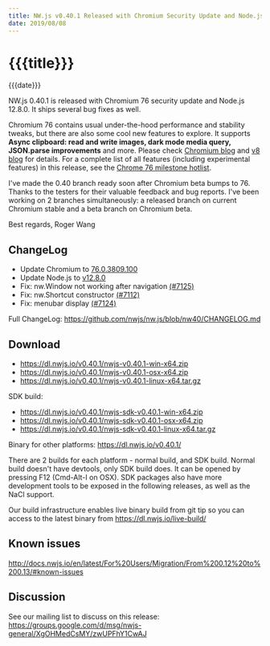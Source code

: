 ```yaml
---
title: NW.js v0.40.1 Released with Chromium Security Update and Node.js 12.8.0
date: 2019/08/08
---
```

# {{{title}}}
{{{date}}}

NW.js 0.40.1 is released with Chromium 76 security update and Node.js 12.8.0. It ships several bug fixes as well.

Chromium 76 contains usual under-the-hood performance and stability tweaks, but there are also some cool new features to explore. It supports **Async clipboard: read and write images, dark mode media query, JSON.parse improvements** and more. Please check [Chromium blog](https://blog.chromium.org/2019/06/chrome-76-beta-dark-mode-payments-new.html) and [v8 blog](https://v8.dev/blog/v8-release-76) for details. For a complete list of all features (including experimental features) in this release, see the [Chrome 76 milestone hotlist](https://www.chromestatus.com/features#milestone=76).

I've made the 0.40 branch ready soon after Chromium beta bumps to 76. Thanks to the testers for their valuable feedback and bug reports. I've been working on 2 branches simultaneously: a released branch on current Chromium stable and a beta branch on Chromium beta.

Best regards,
Roger Wang

## ChangeLog

- Update Chromium to [76.0.3809.100](https://chromereleases.googleblog.com/2019/08/stable-channel-update-for-desktop.html)
- Update Node.js to [v12.8.0](https://nodejs.org/en/blog/release/v12.8.0/)
- Fix: nw.Window not working after navigation [(#7125)](https://github.com/nwjs/nw.js/issues/7125)
- Fix: nw.Shortcut constructor [(#7112)](https://github.com/nwjs/nw.js/issues/7112)
- Fix: menubar display [(#7124)](https://github.com/nwjs/nw.js/issues/7124)

Full ChangeLog: https://github.com/nwjs/nw.js/blob/nw40/CHANGELOG.md

## Download 

* https://dl.nwjs.io/v0.40.1/nwjs-v0.40.1-win-x64.zip 
* https://dl.nwjs.io/v0.40.1/nwjs-v0.40.1-osx-x64.zip 
* https://dl.nwjs.io/v0.40.1/nwjs-v0.40.1-linux-x64.tar.gz 

SDK build: 
* https://dl.nwjs.io/v0.40.1/nwjs-sdk-v0.40.1-win-x64.zip 
* https://dl.nwjs.io/v0.40.1/nwjs-sdk-v0.40.1-osx-x64.zip 
* https://dl.nwjs.io/v0.40.1/nwjs-sdk-v0.40.1-linux-x64.tar.gz 

Binary for other platforms: https://dl.nwjs.io/v0.40.1/ 

There are 2 builds for each platform - normal build, and SDK build. Normal build doesn't have devtools, only SDK build does. lt can be opened by pressing F12 (Cmd-Alt-I on OSX). SDK packages also have more development tools to be exposed in the following releases, as well as the NaCl support.

Our build infrastructure enables live binary build from git tip so you can access to the latest binary from https://dl.nwjs.io/live-build/ 

## Known issues 

http://docs.nwjs.io/en/latest/For%20Users/Migration/From%200.12%20to%200.13/#known-issues

## Discussion

See our mailing list to discuss on this release: https://groups.google.com/d/msg/nwjs-general/XgOHMedCsMY/zwUPFhY1CwAJ

